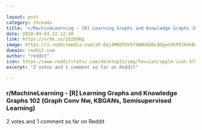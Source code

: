 ```yaml
---

layout: post
category: threads
title: "r/MachineLearning - [R] Learning Graphs and Knowledge Graphs 102 (Graph Conv Nw, KBGANs, Semisupervised Learning)"
date: 2018-09-03 22:12:50
link: https://vrhk.co/2Q2D96g
image: https://i.redditmedia.com/zR-Qej4MBOTUV5Y9BWU6DOcQOgeCXhP0JKkhB4rTynw.jpg?s=b05e03add787ad5ad2ee963222817b89
domain: reddit.com
author: "reddit"
icon: https://www.redditstatic.com/desktop2x/img/favicon/apple-icon-57x57.png
excerpt: "2 votes and 1 comment so far on Reddit"

---
```


### r/MachineLearning - [R] Learning Graphs and Knowledge Graphs 102 (Graph Conv Nw, KBGANs, Semisupervised Learning)

2 votes and 1 comment so far on Reddit